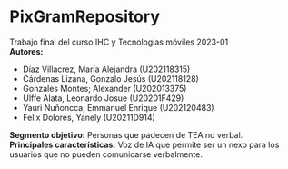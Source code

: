 # PixGramRepository
Trabajo final del curso IHC y Tecnologías móviles 2023-01 <br>
**Autores:**
- Díaz Villacrez, María Alejandra (U202118315) 
- Cárdenas Lizana, Gonzalo Jesús (U202118128) 
- Gonzales Montes; Alexander (U202013375) 
- Ulffe Alata, Leonardo Josue (U20201F429) 
- Yauri Nuñoncca, Emmanuel Enrique (U202120483) 
- Felix Dolores, Yanely (U20211D914)

**Segmento objetivo:** Personas que padecen de TEA no verbal. <br>
**Principales características:** Voz de IA que permite ser un nexo para los usuarios que no pueden comunicarse verbalmente.
